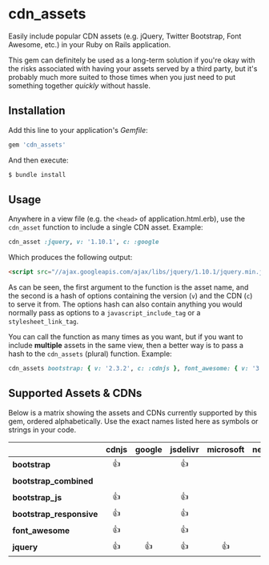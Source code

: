 # cdn_assets

Easily include popular CDN assets (e.g. jQuery, Twitter Bootstrap, Font Awesome, etc.) in your Ruby on Rails application.

This gem can definitely be used as a long-term solution if you're okay with the risks associated with having your assets served by a third party, but it's probably much more suited to those times when you just need to put something together *quickly* without hassle.

## Installation

Add this line to your application's *Gemfile*:

```ruby
gem 'cdn_assets'
```

And then execute:

```bash
$ bundle install
```

## Usage

Anywhere in a view file (e.g. the `<head>` of application.html.erb), use the `cdn_asset` function to include a single CDN asset. Example:

```ruby
cdn_asset :jquery, v: '1.10.1', c: :google
```

Which produces the following output:

```html
<script src="//ajax.googleapis.com/ajax/libs/jquery/1.10.1/jquery.min.js"></script>
```

As can be seen, the first argument to the function is the asset name, and the second is a hash of options containing the version (`v`) and the CDN (`c`) to serve it from. The options hash can also contain anything you would normally pass as options to a `javascript_include_tag` or a `stylesheet_link_tag`.

You can call the function as many times as you want, but if you want to include **multiple** assets in the same view, then a better way is to pass a hash to the `cdn_assets` (plural) function. Example:

```ruby
cdn_assets bootstrap: { v: '2.3.2', c: :cdnjs }, font_awesome: { v: '3.2.1', c: :netdna }
```

## Supported Assets & CDNs

Below is a matrix showing the assets and CDNs currently supported by this gem, ordered alphabetically. Use the exact names listed here as symbols or strings in your code.

|                                | **cdnjs** | **google** | **jsdelivr** | **microsoft** | **netdna** |
|:-------------------------------|:---------:|:----------:|:------------:|:-------------:|:----------:|
| **bootstrap**                  | :+1:      |            | :+1:         |               |            |
| **bootstrap_combined**         |           |            |              |               | :+1:       |
| **bootstrap_js**               | :+1:      |            | :+1:         |               | :+1:       |
| **bootstrap_responsive**       | :+1:      |            | :+1:         |               |            |
| **font_awesome**               | :+1:      |            | :+1:         |               | :+1:       |
| **jquery**                     | :+1:      | :+1:       | :+1:         | :+1:          |            |
